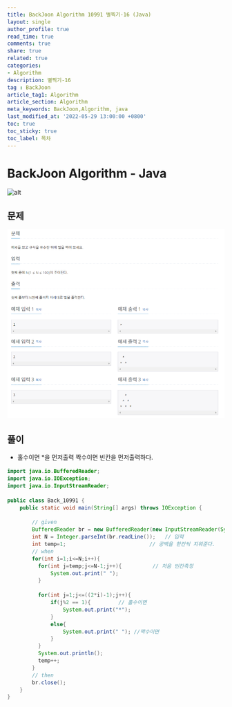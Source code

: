 ```yaml
---
title: BackJoon Algorithm 10991 별찍기-16 (Java)
layout: single
author_profile: true
read_time: true
comments: true
share: true
related: true
categories:
- Algorithm
description: 별찍기-16
tag : BackJoon
article_tag1: Algorithm
article_section: Algorithm
meta_keywords: BackJoon,Algorithm, java
last_modified_at: '2022-05-29 13:00:00 +0800'
toc: true
toc_sticky: true
toc_label: 목차
---
```


BackJoon Algorithm - Java
====================

![alt](https://d2gd6pc034wcta.cloudfront.net/images/logo@2x.png)

## 문제

![alt](/assets/images/post/Algorithm/10991.png)


## 풀이

* 홀수이면 *을 먼저출력 짝수이면 빈칸을 먼저출력하다. 

```java
import java.io.BufferedReader;
import java.io.IOException;
import java.io.InputStreamReader;

public class Back_10991 {
    public static void main(String[] args) throws IOException {

        // given
        BufferedReader br = new BufferedReader(new InputStreamReader(System.in));
        int N = Integer.parseInt(br.readLine());   // 입력
        int temp=1;                           // 공백을 한칸씩 지워준다.
        // when
        for(int i=1;i<=N;i++){
          for(int j=temp;j<=N-1;j++){          // 처음 빈칸측정
              System.out.print(" ");
          }

          for(int j=1;j<=((2*i)-1);j++){
              if(j%2 == 1){         // 홀수이면
                  System.out.print("*");
              }
              else{
                  System.out.print(" "); //짝수이면
              }
          }
          System.out.println();
          temp++;
        }
        // then
        br.close();
    }
}






```



